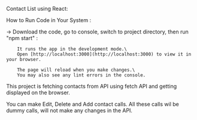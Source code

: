 Contact List using React:

How to Run Code in Your System :

-> Download the code, go to console, switch to project directory, then run "npm start" :

        It runs the app in the development mode.\
        Open [http://localhost:3000](http://localhost:3000) to view it in your browser.

        The page will reload when you make changes.\
        You may also see any lint errors in the console.

This project is fetching contacts from  API using fetch API and getting displayed on the browser.

You can make Edit, Delete and Add contact calls.  All these calls wil be dummy calls, will not make any changes in the API.


